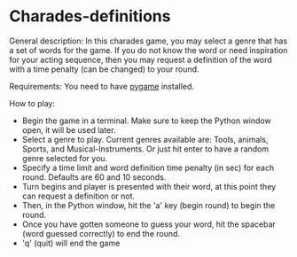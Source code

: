 # Charades-definitions

General description:
  In this charades game, you may select a genre that has a set of words for the game. If you do not know the word or need inspiration for your acting sequence, then you may request a definition of the word with a time penalty (can be changed) to your round. 

Requirements:
  You need to have [pygame](https://www.pygame.org/wiki/GettingStarted) installed. 
  
How to play:
  - Begin the game in a terminal. Make sure to keep the Python window open, it will be used later.
  - Select a genre to play. Current genres available are: Tools, animals, Sports, and Musical-Instruments. Or just hit enter to have a random genre selected for you.
  - Specify a time limit and word definition time penalty (in sec) for each round. Defaults are 60 and 10 seconds.
  - Turn begins and player is presented with their word, at this point they can request a definition or not.
  - Then, in the Python window, hit the 'a' key (begin round) to begin the round.
  - Once you have gotten someone to guess your word, hit the spacebar (word guessed correctly) to end the round.
  - 'q' (quit) will end the game
